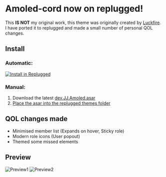 # Amoled-cord now on replugged!

This **IS NOT** my original work, this theme was originally created by
[Luckfire](https://github.com/LuckFire). I have ported it to replugged and made a small number of
personal QOL changes.

## Install

### Automatic:

[![Install in Replugged](https://img.shields.io/badge/-Install%20in%20Replugged-blue?style=for-the-badge&logo=none)](https://replugged.dev/install?identifier=jj-vp/amoled-replugged&source=github)

### Manual:

1. Download the latest
   [dev.JJ.Amoled.asar](https://github.com/JJ-VP/amoled-replugged/releases/latest/download/dev.JJ.Amoled.asar)
2. [Place the asar into the replugged themes folder](https://github.com/replugged-org/replugged/wiki/Installing-plugins-and-themes)

## QOL changes made

- Minimised member list (Expands on hover, Sticky role)
- Modern role icons (User popout)
- Themed some missed elements

## Preview

![Preview1](https://media.discordapp.net/attachments/407627181305626657/1070863489985417226/image.png)
![Preview2](https://media.discordapp.net/attachments/407627181305626657/1070863694503870564/image.png)
